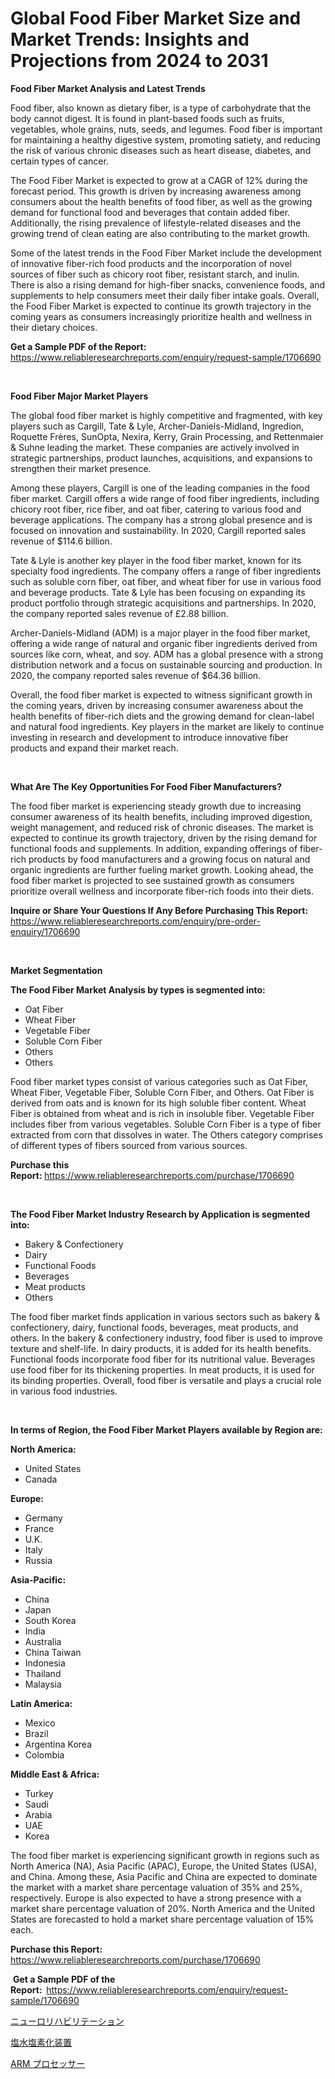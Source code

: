 <p><h1>Global Food Fiber Market Size and Market Trends: Insights and Projections from 2024 to 2031</h1></p><p><strong>Food Fiber Market Analysis and Latest Trends</strong></p>
<p><p>Food fiber, also known as dietary fiber, is a type of carbohydrate that the body cannot digest. It is found in plant-based foods such as fruits, vegetables, whole grains, nuts, seeds, and legumes. Food fiber is important for maintaining a healthy digestive system, promoting satiety, and reducing the risk of various chronic diseases such as heart disease, diabetes, and certain types of cancer.</p><p>The Food Fiber Market is expected to grow at a CAGR of 12% during the forecast period. This growth is driven by increasing awareness among consumers about the health benefits of food fiber, as well as the growing demand for functional food and beverages that contain added fiber. Additionally, the rising prevalence of lifestyle-related diseases and the growing trend of clean eating are also contributing to the market growth.</p><p>Some of the latest trends in the Food Fiber Market include the development of innovative fiber-rich food products and the incorporation of novel sources of fiber such as chicory root fiber, resistant starch, and inulin. There is also a rising demand for high-fiber snacks, convenience foods, and supplements to help consumers meet their daily fiber intake goals. Overall, the Food Fiber Market is expected to continue its growth trajectory in the coming years as consumers increasingly prioritize health and wellness in their dietary choices.</p></p>
<p><strong>Get a Sample PDF of the Report:&nbsp;</strong> <a href="https://www.reliableresearchreports.com/enquiry/request-sample/1706690">https://www.reliableresearchreports.com/enquiry/request-sample/1706690</a></p>
<p>&nbsp;</p>
<p><strong>Food Fiber Major Market Players</strong></p>
<p><p>The global food fiber market is highly competitive and fragmented, with key players such as Cargill, Tate & Lyle, Archer-Daniels-Midland, Ingredion, Roquette Frères, SunOpta, Nexira, Kerry, Grain Processing, and Rettenmaier & Suhne leading the market. These companies are actively involved in strategic partnerships, product launches, acquisitions, and expansions to strengthen their market presence.</p><p>Among these players, Cargill is one of the leading companies in the food fiber market. Cargill offers a wide range of food fiber ingredients, including chicory root fiber, rice fiber, and oat fiber, catering to various food and beverage applications. The company has a strong global presence and is focused on innovation and sustainability. In 2020, Cargill reported sales revenue of $114.6 billion.</p><p>Tate & Lyle is another key player in the food fiber market, known for its specialty food ingredients. The company offers a range of fiber ingredients such as soluble corn fiber, oat fiber, and wheat fiber for use in various food and beverage products. Tate & Lyle has been focusing on expanding its product portfolio through strategic acquisitions and partnerships. In 2020, the company reported sales revenue of £2.88 billion.</p><p>Archer-Daniels-Midland (ADM) is a major player in the food fiber market, offering a wide range of natural and organic fiber ingredients derived from sources like corn, wheat, and soy. ADM has a global presence with a strong distribution network and a focus on sustainable sourcing and production. In 2020, the company reported sales revenue of $64.36 billion.</p><p>Overall, the food fiber market is expected to witness significant growth in the coming years, driven by increasing consumer awareness about the health benefits of fiber-rich diets and the growing demand for clean-label and natural food ingredients. Key players in the market are likely to continue investing in research and development to introduce innovative fiber products and expand their market reach.</p></p>
<p>&nbsp;</p>
<p><strong>What Are The Key Opportunities For Food Fiber Manufacturers?</strong></p>
<p><p>The food fiber market is experiencing steady growth due to increasing consumer awareness of its health benefits, including improved digestion, weight management, and reduced risk of chronic diseases. The market is expected to continue its growth trajectory, driven by the rising demand for functional foods and supplements. In addition, expanding offerings of fiber-rich products by food manufacturers and a growing focus on natural and organic ingredients are further fueling market growth. Looking ahead, the food fiber market is projected to see sustained growth as consumers prioritize overall wellness and incorporate fiber-rich foods into their diets.</p></p>
<p><strong>Inquire or Share Your Questions If Any Before Purchasing This Report:</strong> <a href="https://www.reliableresearchreports.com/enquiry/pre-order-enquiry/1706690">https://www.reliableresearchreports.com/enquiry/pre-order-enquiry/1706690</a></p>
<p>&nbsp;</p>
<p><strong>Market Segmentation</strong></p>
<p><strong>The Food Fiber Market Analysis by types is segmented into:</strong></p>
<p><ul><li>Oat Fiber</li><li>Wheat Fiber</li><li>Vegetable Fiber</li><li>Soluble Corn Fiber</li><li>Others</li><li>Others</li></ul></p>
<p><p>Food fiber market types consist of various categories such as Oat Fiber, Wheat Fiber, Vegetable Fiber, Soluble Corn Fiber, and Others. Oat Fiber is derived from oats and is known for its high soluble fiber content. Wheat Fiber is obtained from wheat and is rich in insoluble fiber. Vegetable Fiber includes fiber from various vegetables. Soluble Corn Fiber is a type of fiber extracted from corn that dissolves in water. The Others category comprises of different types of fibers sourced from various sources.</p></p>
<p><strong>Purchase this Report:&nbsp;</strong><a href="https://www.reliableresearchreports.com/purchase/1706690">https://www.reliableresearchreports.com/purchase/1706690</a></p>
<p>&nbsp;</p>
<p><strong>The Food Fiber Market Industry Research by Application is segmented into:</strong></p>
<p><ul><li>Bakery & Confectionery</li><li>Dairy</li><li>Functional Foods</li><li>Beverages</li><li>Meat products</li><li>Others</li></ul></p>
<p><p>The food fiber market finds application in various sectors such as bakery & confectionery, dairy, functional foods, beverages, meat products, and others. In the bakery & confectionery industry, food fiber is used to improve texture and shelf-life. In dairy products, it is added for its health benefits. Functional foods incorporate food fiber for its nutritional value. Beverages use food fiber for its thickening properties. In meat products, it is used for its binding properties. Overall, food fiber is versatile and plays a crucial role in various food industries.</p></p>
<p>&nbsp;</p>
<p><strong>In terms of Region, the Food Fiber Market Players available by Region are:</strong></p>
<p>
    <p> <strong> North America: </strong>
        <ul>
            <li>United States</li>
            <li>Canada</li>
        </ul>
        </p> 
    <p> <strong> Europe: </strong>
        <ul>
            <li>Germany</li>
            <li>France</li>
            <li>U.K.</li>
            <li>Italy</li>
            <li>Russia</li>
        </ul>
        </p> 
    <p> <strong> Asia-Pacific: </strong>
        <ul>
            <li>China</li>
            <li>Japan</li>
            <li>South Korea</li>
            <li>India</li>
            <li>Australia</li>
            <li>China Taiwan</li>
            <li>Indonesia</li>
            <li>Thailand</li>
            <li>Malaysia</li>
        </ul>
        </p> 
    <p> <strong> Latin America: </strong>
        <ul>
            <li>Mexico</li>
            <li>Brazil</li>
            <li>Argentina Korea</li>
            <li>Colombia</li>
        </ul>
        </p> 
    <p> <strong> Middle East & Africa: </strong>
        <ul>
            <li>Turkey</li>
            <li>Saudi</li>
            <li>Arabia</li>
            <li>UAE</li>
            <li>Korea</li>
        </ul>
    </p>
    </p>
<p><p>The food fiber market is experiencing significant growth in regions such as North America (NA), Asia Pacific (APAC), Europe, the United States (USA), and China. Among these, Asia Pacific and China are expected to dominate the market with a market share percentage valuation of 35% and 25%, respectively. Europe is also expected to have a strong presence with a market share percentage valuation of 20%. North America and the United States are forecasted to hold a market share percentage valuation of 15% each.</p></p>
<p><strong>Purchase this Report: </strong><a href="https://www.reliableresearchreports.com/purchase/1706690">https://www.reliableresearchreports.com/purchase/1706690</a></p>
<p>&nbsp;<strong>Get a Sample PDF of the Report:&nbsp;&nbsp;</strong><a href="https://www.reliableresearchreports.com/enquiry/request-sample/1706690">https://www.reliableresearchreports.com/enquiry/request-sample/1706690</a></p>
<p><strong></strong></p>
<p><p><a href="https://github.com/lily-u-genius/Market-Research-Report-List-1/blob/main/541571217518.md">ニューロリハビリテーション</a></p><p><a href="https://medium.com/@dixiegrimes2023/%E5%A1%A9%E6%B0%B4%E5%A1%A9%E7%B4%A0%E7%94%9F%E6%88%90%E5%99%A8%E5%B8%82%E5%A0%B4-2031%E5%B9%B4%E3%81%BE%E3%81%A7%E3%81%AE%E6%88%90%E5%8A%9F%E3%81%97%E3%81%9F%E3%83%93%E3%82%B8%E3%83%8D%E3%82%B9%E6%88%A6%E7%95%A5%E3%81%AE%E9%8D%B5%E3%82%92%E4%BA%88%E6%B8%AC-5335493d753c">塩水塩素化装置</a></p><p><a href="https://medium.com/@russellrodriguez2727/arm%E3%83%97%E3%83%AD%E3%82%BB%E3%83%83%E3%82%B5%E5%B8%82%E5%A0%B4%E8%A6%8F%E6%A8%A1-%E5%B8%82%E5%A0%B4%E5%B1%95%E6%9C%9B%E3%81%A8%E5%B8%82%E5%A0%B4%E4%BA%88%E6%B8%AC-2024%E5%B9%B4%E3%81%8B%E3%82%892031%E5%B9%B4-e571037359da">ARM プロセッサー</a></p></p>